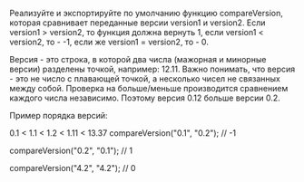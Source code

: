 Реализуйте и экспортируйте по умолчанию функцию compareVersion, 
которая сравнивает переданные версии version1 и version2. 
Если version1 > version2, то функция должна вернуть 1, если version1 < version2, то - -1, 
если же version1 = version2, то - 0.

Версия - это строка, в которой два числа (мажорная и минорные версии) разделены точкой, 
например: 12.11. Важно понимать, что версия - это не число с плавающей точкой, 
а несколько чисел не связанных между собой. 
Проверка на больше/меньше производится сравнением каждого числа независимо. 
Поэтому версия 0.12 больше версии 0.2.

Пример порядка версий:

0.1 < 1.1 < 1.2 < 1.11 < 13.37
compareVersion("0.1", "0.2"); // -1

compareVersion("0.2", "0.1"); // 1

compareVersion("4.2", "4.2"); // 0